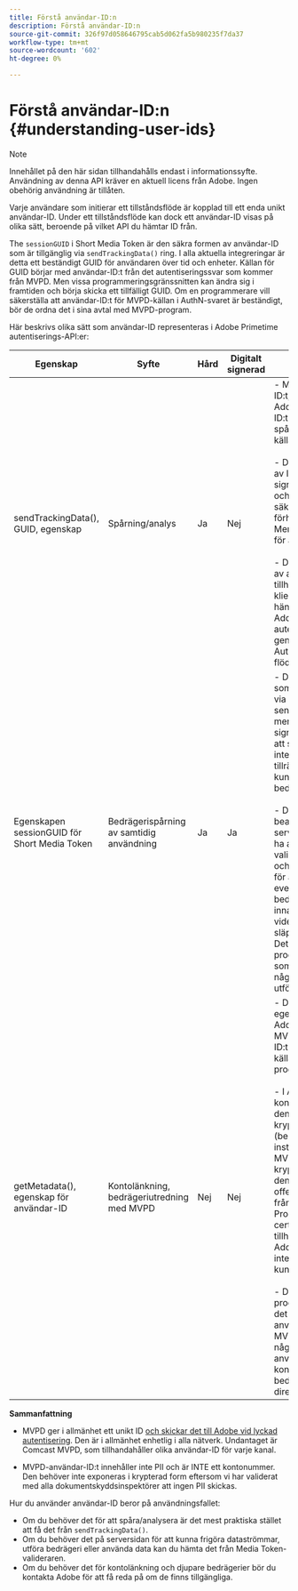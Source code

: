 ```yaml
---
title: Förstå användar-ID:n
description: Förstå användar-ID:n
source-git-commit: 326f97d058646795cab5d062fa5b980235f7da37
workflow-type: tm+mt
source-wordcount: '602'
ht-degree: 0%

---
```



# Förstå användar-ID:n {#understanding-user-ids}

>[!NOTE]
>
>Innehållet på den här sidan tillhandahålls endast i informationssyfte. Användning av denna API kräver en aktuell licens från Adobe. Ingen obehörig användning är tillåten.

Varje användare som initierar ett tillståndsflöde är kopplad till ett enda unikt användar-ID. Under ett tillståndsflöde kan dock ett användar-ID visas på olika sätt, beroende på vilket API du hämtar ID från.

The `sessionGUID` i Short Media Token är den säkra formen av användar-ID som är tillgänglig via `sendTrackingData()` ring. I alla aktuella integreringar är detta ett beständigt GUID för användaren över tid och enheter. Källan för GUID börjar med användar-ID:t från det autentiseringssvar som kommer från MVPD. Men vissa programmeringsgränssnitten kan ändra sig i framtiden och börja skicka ett tillfälligt GUID. Om en programmerare vill säkerställa att användar-ID:t för MVPD-källan i AuthN-svaret är beständigt, bör de ordna det i sina avtal med MVPD-program.

Här beskrivs olika sätt som användar-ID representeras i Adobe Primetime autentiserings-API:er:

| Egenskap | Syfte | Hård | Digitalt signerad | Beskrivning |
| --- | --- | --- | --- | --- |
| sendTrackingData(), GUID, egenskap | Spårning/analys | Ja | Nej | - MVPD-användar-ID:t, hashas av Adobe. Användar-ID:t går inte att spåra tillbaka till källan till MVPD. </br> </br> - Den här formen av ID:t har inte signerats digitalt och är därför inte säker för att förhindra bedrägeri. Men det räcker bra för analyser.  </br> </br> - Den här formen av användar-ID tillhandahålls på klientsidan för alla händelser som Adobe Primetime-autentisering genererar i AuthN/AuthZ-flödet. |
| Egenskapen sessionGUID för Short Media Token | Bedrägerispårning av samtidig användning | Ja | Ja | - Detta är samma som användar-ID:t via sendTrackingData(), men det här signeras digitalt för att skydda dess integritet och är tillräckligt bra för att kunna användas för bedrägerispårning. </br> </br> - Den är avsedd att bearbetas på serversidan efter att ha använt vårt valideringsbibliotek och kan analyseras för att upptäcka eventuella bedrägerimönster innan videoströmmen släpps till klienten.  Det är programmeraren som bestämmer om något av detta ska utföras. |
| getMetadata(), egenskap för användar-ID | Kontolänkning, bedrägeriutredning med MVPD | Nej | Nej | - Den här egenskapen gör att Adobe kan visa MVPD-användar-ID:t för den faktiska källan för programmeraren. </br> </br> - I Adobe konfiguration kan den anges som krypterad eller inte (beroende på inställningen för MVPD). Om den är krypterad krypteras den med den offentliga nyckeln från Programmerarens certifikat som tillhandahålls Adobe, så att den inte visas tydligt för kunden. </br> </br> - Detta ger programmeraren det faktiska användar-ID:t från MVPD, så det är något som kan användas för kontolänkning eller bedrägeriutredning direkt med MVPD. |


**Sammanfattning**

* MVPD ger i allmänhet ett unikt ID <u>och skickar det till Adobe vid lyckad autentisering</u>. Den är i allmänhet enhetlig i alla nätverk. Undantaget är Comcast MVPD, som tillhandahåller olika användar-ID för varje kanal.

* MVPD-användar-ID:t innehåller inte PII och är INTE ett kontonummer. Den behöver inte exponeras i krypterad form eftersom vi har validerat med alla dokumentskyddsinspektörer att ingen PII skickas.

Hur du använder användar-ID beror på användningsfallet:

* Om du behöver det för att spåra/analysera är det mest praktiska stället att få det från `sendTrackingData()`.
* Om du behöver det på serversidan för att kunna frigöra dataströmmar, utföra bedrägeri eller använda data kan du hämta det från Media Token-valideraren.
* Om du behöver det för kontolänkning och djupare bedrägerier bör du kontakta Adobe för att få reda på om de finns tillgängliga.

